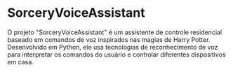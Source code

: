 # SorceryVoiceAssistant
O projeto "SorceryVoiceAssistant" é um assistente de controle residencial baseado em comandos de voz inspirados nas magias de Harry Potter. Desenvolvido em Python, ele usa tecnologias de reconhecimento de voz para interpretar os comandos do usuário e controlar diferentes dispositivos em casa.
